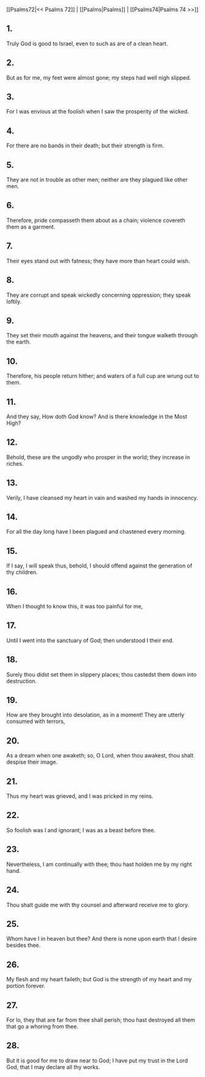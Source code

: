 [[Psalms72|<< Psalms 72]] | [[Psalms|Psalms]] | [[Psalms74|Psalms 74 >>]]
## 1.
Truly God is good to Israel, even to such as are of a clean heart.
## 2.
But as for me, my feet were almost gone; my steps had well nigh slipped.
## 3.
For I was envious at the foolish when I saw the prosperity of the wicked.
## 4.
For there are no bands in their death; but their strength is firm.
## 5.
They are not in trouble as other men; neither are they plagued like other men.
## 6.
Therefore, pride compasseth them about as a chain; violence covereth them as a garment.
## 7.
Their eyes stand out with fatness; they have more than heart could wish.
## 8.
They are corrupt and speak wickedly concerning oppression; they speak loftily.
## 9.
They set their mouth against the heavens, and their tongue walketh through the earth.
## 10.
Therefore, his people return hither; and waters of a full cup are wrung out to them.
## 11.
And they say, How doth God know? And is there knowledge in the Most High?
## 12.
Behold, these are the ungodly who prosper in the world; they increase in riches.
## 13.
Verily, I have cleansed my heart in vain and washed my hands in innocency.
## 14.
For all the day long have I been plagued and chastened every morning.
## 15.
If I say, I will speak thus, behold, I should offend against the generation of thy children.
## 16.
When I thought to know this, it was too painful for me,
## 17.
Until I went into the sanctuary of God; then understood I their end.
## 18.
Surely thou didst set them in slippery places; thou castedst them down into destruction.
## 19.
How are they brought into desolation, as in a moment! They are utterly consumed with terrors,
## 20.
As a dream when one awaketh; so, O Lord, when thou awakest, thou shalt despise their image.
## 21.
Thus my heart was grieved, and I was pricked in my reins.
## 22.
So foolish was I and ignorant; I was as a beast before thee.
## 23.
Nevertheless, I am continually with thee; thou hast holden me by my right hand.
## 24.
Thou shalt guide me with thy counsel and afterward receive me to glory.
## 25.
Whom have I in heaven but thee? And there is none upon earth that I desire besides thee.
## 26.
My flesh and my heart faileth; but God is the strength of my heart and my portion forever.
## 27.
For lo, they that are far from thee shall perish; thou hast destroyed all them that go a whoring from thee.
## 28.
But it is good for me to draw near to God; I have put my trust in the Lord God, that I may declare all thy works.

